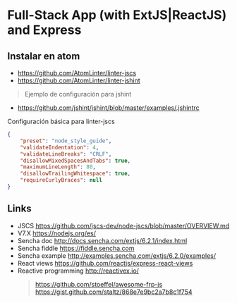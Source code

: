 # Full-Stack App (with ExtJS|ReactJS) and Express

## Instalar en atom
* https://github.com/AtomLinter/linter-jscs
* https://github.com/AtomLinter/linter-jshint
> Ejemplo de configuración para jshint
* https://github.com/jshint/jshint/blob/master/examples/.jshintrc

Configuración básica para linter-jscs
```json
{
    "preset": "node_style_guide",
    "validateIndentation": 4,
    "validateLineBreaks": "CRLF",
    "disallowMixedSpacesAndTabs": true,
    "maximumLineLength": 80,
    "disallowTrailingWhitespace": true,
    "requireCurlyBraces": null
}
```
## Links
* JSCS https://github.com/jscs-dev/node-jscs/blob/master/OVERVIEW.md
* V7.X https://nodejs.org/es/
* Sencha doc http://docs.sencha.com/extjs/6.2.1/index.html
* Sencha fiddle  https://fiddle.sencha.com
* Sencha example http://examples.sencha.com/extjs/6.2.0/examples/
* React views https://github.com/reactjs/express-react-views
* Reactive programming http://reactivex.io/
    > https://github.com/stoeffel/awesome-frp-js
    > https://gist.github.com/staltz/868e7e9bc2a7b8c1f754
